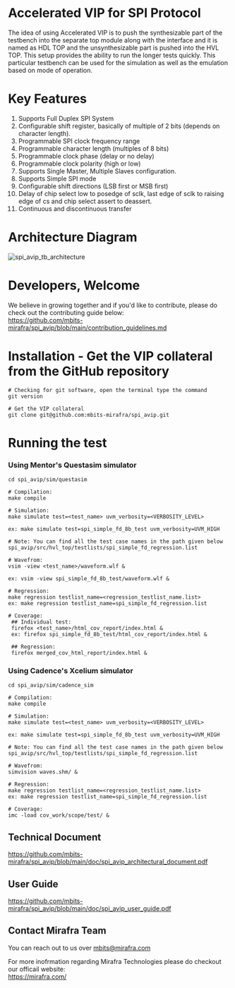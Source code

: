 # Accelerated VIP for SPI Protocol

The idea of using Accelerated VIP is to push the synthesizable part of the testbench into the separate top module along with the interface and it is named as HDL TOP and the unsynthesizable part is pushed into the HVL TOP. This setup provides the ability to run the longer tests quickly. This particular testbench can be used for the simulation as well as the emulation based on mode of operation.

# Key Features  
1. Supports Full Duplex SPI System 
2. Configurable shift register, basically of multiple of 2 bits (depends on character length).
3. Programmable SPI clock frequency range
4. Programmable character length (multiples of 8 bits)
5. Programmable clock phase (delay or no delay)
6. Programmable clock polarity (high or low)
7. Supports Single Master, Multiple Slaves configuration.
8. Supports Simple SPI mode
9. Configurable shift directions (LSB first or MSB first)
10. Delay of chip select low to posedge of sclk, last edge of sclk to raising edge of cs and chip select assert to deassert.
11. Continuous and discontinuous transfer

# Architecture Diagram  
![spi_avip_tb_architecture](https://user-images.githubusercontent.com/104111334/180639035-878c48a6-59c4-4ee7-b36b-1748be12b93a.png)

# Developers, Welcome
We believe in growing together and if you'd like to contribute, please do check out the contributing guide below:  
https://github.com/mbits-mirafra/spi_avip/blob/main/contribution_guidelines.md 

# Installation - Get the VIP collateral from the GitHub repository

```
# Checking for git software, open the terminal type the command
git version

# Get the VIP collateral
git clone git@github.com:mbits-mirafra/spi_avip.git
```

# Running the test

### Using Mentor's Questasim simulator 

```
cd spi_avip/sim/questasim

# Compilation:  
make compile

# Simulation:
make simulate test=<test_name> uvm_verbosity=<VERBOSITY_LEVEL>

ex: make simulate test=spi_simple_fd_8b_test uvm_verbosity=UVM_HIGH

# Note: You can find all the test case names in the path given below   
spi_avip/src/hvl_top/testlists/spi_simple_fd_regression.list

# Wavefrom:  
vsim -view <test_name>/waveform.wlf &

ex: vsim -view spi_simple_fd_8b_test/waveform.wlf &

# Regression:
make regression testlist_name=<regression_testlist_name.list>
ex: make regression testlist_name=spi_simple_fd_regression.list

# Coverage: 
 ## Individual test:
 firefox <test_name>/html_cov_report/index.html &
 ex: firefox spi_simple_fd_8b_test/html_cov_report/index.html &

 ## Regression:
 firefox merged_cov_html_report/index.html &

```

### Using Cadence's Xcelium simulator 

```
cd spi_avip/sim/cadence_sim

# Compilation:  
make compile

# Simulation:
make simulate test=<test_name> uvm_verbosity=<VERBOSITY_LEVEL>

ex: make simulate test=spi_simple_fd_8b_test uvm_verbosity=UVM_HIGH

# Note: You can find all the test case names in the path given below   
spi_avip/src/hvl_top/testlists/spi_simple_fd_regression.list

# Wavefrom:  
simvision waves.shm/ &

# Regression:
make regression testlist_name=<regression_testlist_name.list>
ex: make regression testlist_name=spi_simple_fd_regression.list

# Coverage:   
imc -load cov_work/scope/test/ &
```

## Technical Document 
https://github.com/mbits-mirafra/spi_avip/blob/main/doc/spi_avip_architectural_document.pdf    

## User Guide  
https://github.com/mbits-mirafra/spi_avip/blob/main/doc/spi_avip_user_guide.pdf  

## Contact Mirafra Team  
You can reach out to us over mbits@mirafra.com

For more inofrmation regarding Mirafra Technologies please do checkout our officail website:  
https://mirafra.com/
